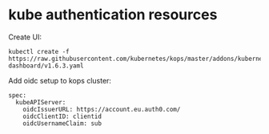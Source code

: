 # kube authentication resources

Create UI:

```
kubectl create -f https://raw.githubusercontent.com/kubernetes/kops/master/addons/kubernetes-dashboard/v1.6.3.yaml
```

Add oidc setup to kops cluster:

```
spec:
  kubeAPIServer:
    oidcIssuerURL: https://account.eu.auth0.com/
    oidcClientID: clientid
    oidcUsernameClaim: sub
```
